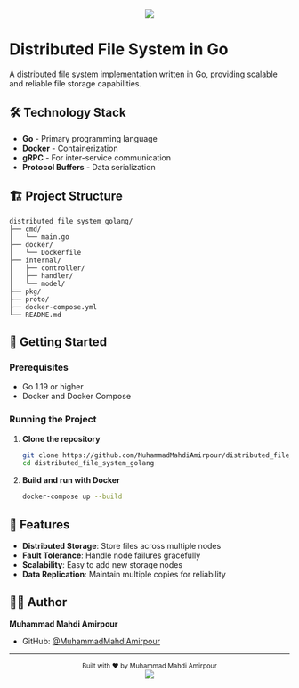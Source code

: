 <!-- Header -->
<div align="center">
  <img src="https://capsule-render.vercel.app/api?type=waving&color=gradient&customColorList=12,14,25,27&height=180&section=header&text=Distributed%20File%20System&fontSize=36&fontAlignY=35&animation=twinkling&fontColor=FFFFFF"/>
</div>

# Distributed File System in Go

A distributed file system implementation written in Go, providing scalable and reliable file storage capabilities.

## 🛠️ Technology Stack

- **Go** - Primary programming language
- **Docker** - Containerization
- **gRPC** - For inter-service communication
- **Protocol Buffers** - Data serialization

## 🏗️ Project Structure

```
distributed_file_system_golang/
├── cmd/
│   └── main.go
├── docker/
│   └── Dockerfile
├── internal/
│   ├── controller/
│   ├── handler/
│   └── model/
├── pkg/
├── proto/
├── docker-compose.yml
└── README.md
```

## 🚀 Getting Started

### Prerequisites
- Go 1.19 or higher
- Docker and Docker Compose

### Running the Project

1. **Clone the repository**
   ```bash
   git clone https://github.com/MuhammadMahdiAmirpour/distributed_file_system_golang.git
   cd distributed_file_system_golang
   ```

2. **Build and run with Docker**
   ```bash
   docker-compose up --build
   ```

## 🌟 Features

- **Distributed Storage**: Store files across multiple nodes
- **Fault Tolerance**: Handle node failures gracefully
- **Scalability**: Easy to add new storage nodes
- **Data Replication**: Maintain multiple copies for reliability

## 👨‍💻 Author

**Muhammad Mahdi Amirpour**
- GitHub: [@MuhammadMahdiAmirpour](https://github.com/MuhammadMahdiAmirpour)

---

<div align="center">
  <sub>Built with ❤️ by Muhammad Mahdi Amirpour</sub>
</div>

<!-- Footer -->
<div align="center">
  <img src="https://capsule-render.vercel.app/api?type=waving&color=gradient&customColorList=12,14,25,27&height=100&section=footer"/>
</div>

